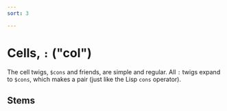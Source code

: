 ```yaml
---
sort: 3

---
```


# Cells, `:` ("col")

The cell twigs, `$cons` and friends, are simple and regular.
All `:` twigs expand to `$cons`, which makes a pair (just like
the Lisp `cons` operator).

## Stems

<list dataPreview="true" className="runes"></list>

